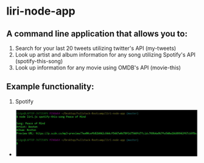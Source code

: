 # liri-node-app
## A command line application that allows you to:
1. Search for your last 20 tweets utilizing twitter's API (my-tweets)
2. Look up artist and album information for any song utilizing Spotify's API (spotify-this-song)
3. Look up information for any movie using OMDB's API (movie-this)

## Example functionality:
1. Spotify
* ![spotify example](/images/liri.jpg)